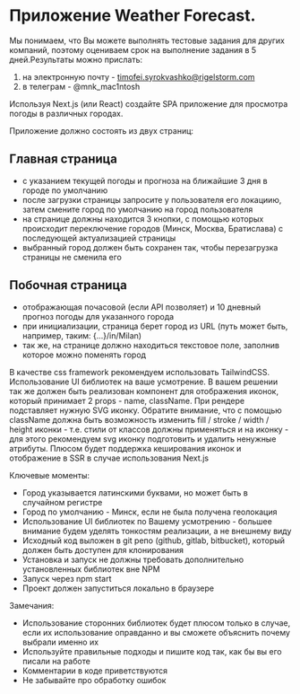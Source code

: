 # Приложение Weather Forecast.

Мы понимаем, что Вы можете выполнять тестовые задания для других компаний, поэтому оцениваем срок на выполнение задания в 5 дней.Результаты можно прислать:

1. на электронную почту - timofei.syrokvashko@rigelstorm.com
2. в телеграм - @mnk_mac1ntosh

Используя Next.js (или React) создайте SPA приложение для просмотра погоды в различных городах.

Приложение должно состоять из двух страниц:

## Главная страница
- с указанием текущей погоды и прогноза на ближайшие 3 дня в городе по умолчанию
- после загрузки страницы запросите у пользователя его локациию, затем смените город по умолчанию на город пользователя
- на странице должны находится 3 кнопки, с помощью которых происходит переключение городов (Минск, Москва, Братислава) с последующей актуализацией страницы
- выбранный город должен быть сохранен так, чтобы перезагрузка страницы не сменила его

## Побочная страница
- отображающая почасовой (если API позволяет) и 10 дневный прогноз погоды для указанного города
- при инициализации, страница берет город из URL (путь может быть, например, таким: {...}/in/Milan)
- так же, на странице должно находиться текстовое поле, заполнив которое можно поменять город

В качестве css framework рекомендуем использовать TailwindCSS. Использование UI библиотек на ваше усмотрение.
В вашем решении так же должен быть реализован компонент для отображения иконок, который принимает 2 props - name, className. При рендере подставляет нужную SVG иконку. Обратите внимание, что с помощью className должна быть возможность изменить fill / stroke / width / height иконки - т.е. стили от классов должны применяться и на иконку - для этого рекомендуем svg иконку подготовить и удалить ненужные атрибуты. Плюсом будет поддержка кеширования иконок и отображение в SSR в случае использования Next.js

Ключевые моменты:

- Город указывается латинскими буквами, но может быть в случайном регистре
- Город по умолчанию - Минск, если не была получена геолокация
- Использование UI библиотек по Вашему усмотрению - большее внимание будем уделять тонкостям реализации, а не внешнему виду
- Исходный код выложен в git репо (github, gitlab, bitbucket), который должен быть доступен для клонирования
- Установка и запуск не должны требовать дополнительно установленных библиотек вне NPM
- Запуск через npm start
- Проект должен запуститься локально в браузере

Замечания:

- Использование сторонних библиотек будет плюсом только в случае, если их использование оправданно и вы сможете объяснить почему выбрали именно их
- Используйте правильные подходы и пишите код так, как бы вы его писали на работе
- Комментарии в коде приветствуются
- Не забывайте про обработку ошибок
